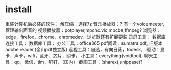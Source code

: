 # install
重装计算机后必装的软件：
解压缩：选择7z
音乐播放器：?
有一个voicemeeter,管理输出声音的
视频播放器：potplayer,mpchc.vlc,mpcbe,ffmpeg?
浏览器：edge，firefox，chrome，chromedev，浏览器还有扩展要装
录屏工具：
数据库连接工具：
数据库工具：
办公工具：office365
pdf阅读：sumatra pdf, 旧版本adobe reader,(金山pdf独立版)
远程工具：自选，有向日葵，todesk，
驱动：显卡，声卡，wifi，蓝牙，芯片，网卡，
小工具：everything(voidtool),
聊天工具：qq，微信，tim，钉钉，（国内）
截图工具：(sharex),snippaset?


